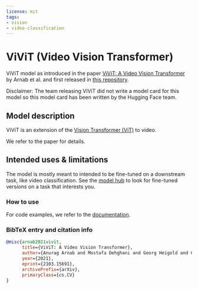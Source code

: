 ```yaml
---
license: mit
tags:
- vision
- video-classification
---
```


# ViViT (Video Vision Transformer) 

ViViT model as introduced in the paper [ViViT: A Video Vision Transformer](https://arxiv.org/abs/2103.15691) by Arnab et al. and first released in [this repository](https://github.com/google-research/scenic/tree/main/scenic/projects/vivit). 

Disclaimer: The team releasing ViViT did not write a model card for this model so this model card has been written by the Hugging Face team.

## Model description

ViViT is an extension of the [Vision Transformer (ViT)](https://huggingface.co/docs/transformers/v4.27.0/model_doc/vit) to video.

We refer to the paper for details.

## Intended uses & limitations

The model is mostly meant to intended to be fine-tuned on a downstream task, like video classification. See the [model hub](https://huggingface.co/models?filter=vivit) to look for fine-tuned versions on a task that interests you.

### How to use

For code examples, we refer to the [documentation](https://huggingface.co/transformers/main/model_doc/vivit).

### BibTeX entry and citation info

```bibtex
@misc{arnab2021vivit,
      title={ViViT: A Video Vision Transformer}, 
      author={Anurag Arnab and Mostafa Dehghani and Georg Heigold and Chen Sun and Mario Lučić and Cordelia Schmid},
      year={2021},
      eprint={2103.15691},
      archivePrefix={arXiv},
      primaryClass={cs.CV}
}
```
